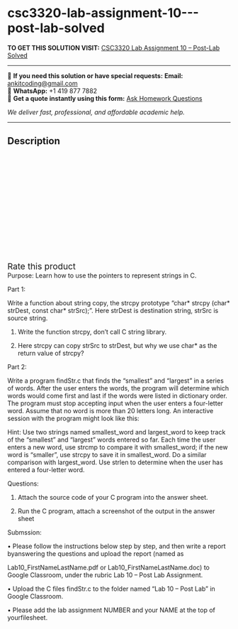 # csc3320-lab-assignment-10---post-lab-solved
**TO GET THIS SOLUTION VISIT:** [CSC3320 Lab Assignment 10 – Post-Lab Solved](https://www.ankitcodinghub.com/product/csc3320-system-level-programming-solved-16/)


---

📩 **If you need this solution or have special requests:** **Email:** ankitcoding@gmail.com  
📱 **WhatsApp:** +1 419 877 7882  
📄 **Get a quote instantly using this form:** [Ask Homework Questions](https://www.ankitcodinghub.com/services/ask-homework-questions/)

*We deliver fast, professional, and affordable academic help.*

---

<h2>Description</h2>



<div class="kk-star-ratings kksr-auto kksr-align-center kksr-valign-top" data-payload="{&quot;align&quot;:&quot;center&quot;,&quot;id&quot;:&quot;114095&quot;,&quot;slug&quot;:&quot;default&quot;,&quot;valign&quot;:&quot;top&quot;,&quot;ignore&quot;:&quot;&quot;,&quot;reference&quot;:&quot;auto&quot;,&quot;class&quot;:&quot;&quot;,&quot;count&quot;:&quot;0&quot;,&quot;legendonly&quot;:&quot;&quot;,&quot;readonly&quot;:&quot;&quot;,&quot;score&quot;:&quot;0&quot;,&quot;starsonly&quot;:&quot;&quot;,&quot;best&quot;:&quot;5&quot;,&quot;gap&quot;:&quot;4&quot;,&quot;greet&quot;:&quot;Rate this product&quot;,&quot;legend&quot;:&quot;0\/5 - (0 votes)&quot;,&quot;size&quot;:&quot;24&quot;,&quot;title&quot;:&quot;CSC3320 Lab Assignment 10 - Post-Lab Solved&quot;,&quot;width&quot;:&quot;0&quot;,&quot;_legend&quot;:&quot;{score}\/{best} - ({count} {votes})&quot;,&quot;font_factor&quot;:&quot;1.25&quot;}">

<div class="kksr-stars">

<div class="kksr-stars-inactive">
            <div class="kksr-star" data-star="1" style="padding-right: 4px">


<div class="kksr-icon" style="width: 24px; height: 24px;"></div>
        </div>
            <div class="kksr-star" data-star="2" style="padding-right: 4px">


<div class="kksr-icon" style="width: 24px; height: 24px;"></div>
        </div>
            <div class="kksr-star" data-star="3" style="padding-right: 4px">


<div class="kksr-icon" style="width: 24px; height: 24px;"></div>
        </div>
            <div class="kksr-star" data-star="4" style="padding-right: 4px">


<div class="kksr-icon" style="width: 24px; height: 24px;"></div>
        </div>
            <div class="kksr-star" data-star="5" style="padding-right: 4px">


<div class="kksr-icon" style="width: 24px; height: 24px;"></div>
        </div>
    </div>

<div class="kksr-stars-active" style="width: 0px;">
            <div class="kksr-star" style="padding-right: 4px">


<div class="kksr-icon" style="width: 24px; height: 24px;"></div>
        </div>
            <div class="kksr-star" style="padding-right: 4px">


<div class="kksr-icon" style="width: 24px; height: 24px;"></div>
        </div>
            <div class="kksr-star" style="padding-right: 4px">


<div class="kksr-icon" style="width: 24px; height: 24px;"></div>
        </div>
            <div class="kksr-star" style="padding-right: 4px">


<div class="kksr-icon" style="width: 24px; height: 24px;"></div>
        </div>
            <div class="kksr-star" style="padding-right: 4px">


<div class="kksr-icon" style="width: 24px; height: 24px;"></div>
        </div>
    </div>
</div>


<div class="kksr-legend" style="font-size: 19.2px;">
            <span class="kksr-muted">Rate this product</span>
    </div>
    </div>
Purpose: Learn how to use the pointers to represent strings in C.

Part 1:

Write a function about string copy, the strcpy prototype “char* strcpy (char* strDest, const char* strSrc);”. Here strDest is destination string, strSrc is source string.

1) Write the function strcpy, don’t call C string library.

2) Here strcpy can copy strSrc to strDest, but why we use char* as the return value of strcpy?

Part 2:

Write a program findStr.c that finds the “smallest” and “largest” in a series of words. After the user enters the words, the program will determine which words would come first and last if the words were listed in dictionary order. The program must stop accepting input when the user enters a four-letter word. Assume that no word is more than 20 letters long. An interactive session with the program might look like this:

Hint: Use two strings named smallest_word and largest_word to keep track of the “smallest” and “largest” words entered so far. Each time the user enters a new word, use strcmp to compare it with smallest_word; if the new word is “smaller”, use strcpy to save it in smallest_word. Do a similar comparison with largest_word. Use strlen to determine when the user has entered a four-letter word.

Questions:

1) Attach the source code of your C program into the answer sheet.

2) Run the C program, attach a screenshot of the output in the answer sheet

Submssion:

• Please follow the instructions below step by step, and then write a report byanswering the questions and upload the report (named as

Lab10_FirstNameLastName.pdf or Lab10_FirstNameLastName.doc) to Google Classroom, under the rubric Lab 10 – Post Lab Assignment.

• Upload the C files findStr.c to the folder named “Lab 10 – Post Lab” in Google Classroom.

• Please add the lab assignment NUMBER and your NAME at the top of yourfilesheet.
